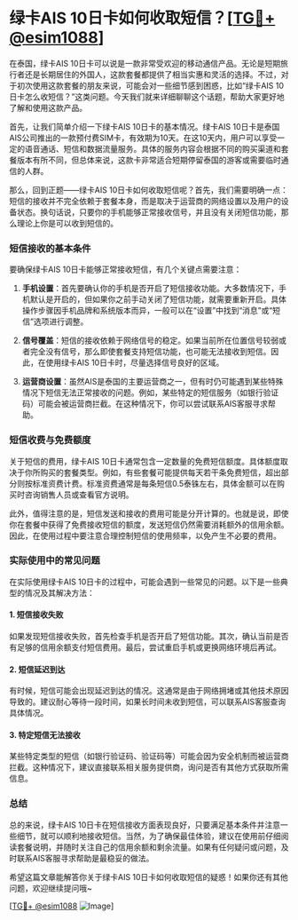# 绿卡AIS 10日卡如何收取短信？[[TG💪+ @esim1088](https://t.me/s/esim1088)]

在泰国，绿卡AIS 10日卡可以说是一款非常受欢迎的移动通信产品。无论是短期旅行者还是长期居住的外国人，这款套餐都提供了相当实惠和灵活的选择。不过，对于初次使用这款套餐的朋友来说，可能会对一些细节感到困惑，比如“绿卡AIS 10日卡怎么收短信？”这类问题。今天我们就来详细聊聊这个话题，帮助大家更好地了解和使用这款产品。

首先，让我们简单介绍一下绿卡AIS 10日卡的基本情况。绿卡AIS 10日卡是泰国AIS公司推出的一款预付费SIM卡，有效期为10天。在这10天内，用户可以享受一定的语音通话、短信和数据流量服务。具体的服务内容会根据不同的购买渠道和套餐版本有所不同，但总体来说，这款卡非常适合短期停留泰国的游客或需要临时通信的人群。

那么，回到正题——绿卡AIS 10日卡如何收取短信呢？首先，我们需要明确一点：短信的接收并不完全依赖于套餐本身，而是取决于运营商的网络设置以及用户的设备状态。换句话说，只要你的手机能够正常接收信号，并且没有关闭短信功能，那么理论上你是可以收到短信的。

### 短信接收的基本条件

要确保绿卡AIS 10日卡能够正常接收短信，有几个关键点需要注意：

1. **手机设置**：首先要确认你的手机是否开启了短信接收功能。大多数情况下，手机默认是开启的，但如果你之前手动关闭了短信功能，就需要重新开启。具体操作步骤因手机品牌和系统版本而异，一般可以在“设置”中找到“消息”或“短信”选项进行调整。

2. **信号覆盖**：短信的接收依赖于网络信号的稳定。如果当前所在位置信号较弱或者完全没有信号，那么即使套餐支持短信功能，也可能无法接收到短信。因此，在使用绿卡AIS 10日卡时，尽量选择信号良好的区域。

3. **运营商设置**：虽然AIS是泰国的主要运营商之一，但有时仍可能遇到某些特殊情况下短信无法正常接收的问题。例如，某些特定的短信服务（如银行验证码）可能会被运营商拦截。在这种情况下，你可以尝试联系AIS客服寻求帮助。

### 短信收费与免费额度

关于短信的费用，绿卡AIS 10日卡通常包含一定数量的免费短信额度。具体额度取决于你所购买的套餐类型。例如，有些套餐可能提供每天若干条免费短信，超出部分则按标准资费计费。标准资费通常是每条短信0.5泰铢左右，具体金额可以在购买时咨询销售人员或查看官方说明。

此外，值得注意的是，短信发送和接收的费用可能是分开计算的。也就是说，即使你在套餐中获得了免费接收短信的额度，发送短信仍然需要消耗额外的信用余额。因此，在使用过程中要注意合理控制短信的使用频率，以免产生不必要的费用。

### 实际使用中的常见问题

在实际使用绿卡AIS 10日卡的过程中，可能会遇到一些常见的问题。以下是一些典型的情况及其解决方法：

#### 1. 短信接收失败
如果发现短信接收失败，首先检查手机是否开启了短信功能。其次，确认当前是否有足够的信用余额支付短信费用。最后，尝试重启手机或更换网络环境后再试。

#### 2. 短信延迟到达
有时候，短信可能会出现延迟到达的情况。这通常是由于网络拥堵或其他技术原因导致的。建议耐心等待一段时间，如果长时间未收到短信，可以联系AIS客服查询具体情况。

#### 3. 特定短信无法接收
某些特定类型的短信（如银行验证码、验证码等）可能会因为安全机制而被运营商拦截。这种情况下，建议直接联系相关服务提供商，询问是否有其他方式获取所需信息。

### 总结

总的来说，绿卡AIS 10日卡在短信接收方面表现良好，只要满足基本条件并注意一些细节，就可以顺利地接收短信。当然，为了确保最佳体验，建议在使用前仔细阅读套餐说明，并随时关注自己的信用余额和剩余流量。如果有任何疑问或问题，及时联系AIS客服寻求帮助是最稳妥的做法。

希望这篇文章能解答你关于绿卡AIS 10日卡如何收取短信的疑惑！如果你还有其他问题，欢迎继续提问哦~ 

[[TG💪+ @esim1088](https://t.me/s/esim1088) ![Image](https://i.postimg.cc/4NQfJmqS/Snipaste-2025-05-13-00-14-12.png)]